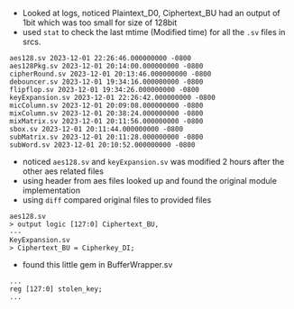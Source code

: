 - Looked at logs, noticed Plaintext_D0, Ciphertext_BU had an output of 1bit which was too small for size of 128bit
- used `stat` to check the last mtime (Modified time) for all the `.sv` files in srcs.
```
aes128.sv 2023-12-01 22:26:46.000000000 -0800
aes128Pkg.sv 2023-12-01 20:14:00.000000000 -0800
cipherRound.sv 2023-12-01 20:13:46.000000000 -0800
debouncer.sv 2023-12-01 19:34:16.000000000 -0800
flipflop.sv 2023-12-01 19:34:26.000000000 -0800
keyExpansion.sv 2023-12-01 22:26:42.000000000 -0800
micColumn.sv 2023-12-01 20:09:08.000000000 -0800
mixColumn.sv 2023-12-01 20:38:24.000000000 -0800
mixMatrix.sv 2023-12-01 20:11:56.000000000 -0800
sbox.sv 2023-12-01 20:11:44.000000000 -0800
subMatrix.sv 2023-12-01 20:11:28.000000000 -0800
subWord.sv 2023-12-01 20:10:52.000000000 -0800
```
- noticed `aes128.sv` and `keyExpansion.sv` was modified 2 hours after the other aes related files
- using header from aes files looked up and found the original module implementation
- using `diff` compared original files to provided files
```
aes128.sv
> output logic [127:0] Ciphertext_BU,
---
KeyExpansion.sv
> Ciphertext_BU = Cipherkey_DI;
```
- found this little gem in BufferWrapper.sv
```
...
reg [127:0] stolen_key;
...
```



